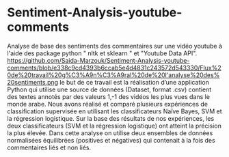 # Sentiment-Analysis-youtube-comments
Analyse de base des sentiments des commentaires sur une vidéo youtube à l'aide des package python " nltk et sklearn " et "Youtube Data API".
https://github.com/Saida-Marzouk/Sentiment-Analysis-youtube-comments/blob/e338c9cd4393b6ccab5e4d4831c243572d543330/Flux%20de%20travail%20g%C3%A9n%C3%A9ral%20de%20l'analyse%20des%20sentiments.png
le but de ce travail est la réalisation d’une application Python qui utilise
une source de données (Dataset, format .csv) contient des textes annotés par des
valeurs 1,-1 des vidéos les plus vues dans le monde arabe. Nous avons réalisé et
comparé plusieurs expériences de classification supervisée en utilisant les
classificateurs Naïve Bayes, SVM et la régression logistique. Sur la base des
résultats de nos expériences, les deux classificateurs (SVM et la régression
logistique) ont atteint la précision la plus élevée. Dans cette analyse on utilise
deux ensembles de données normalisées équilibrées (positives et négatives) qui
contenait à la fois des commentaires liés et non liés.
